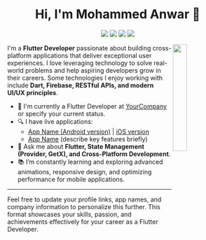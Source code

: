 <h1 align="center">Hi, I'm Mohammed Anwar 👋</h1>

<p align="center">
    <a href="https://twitter.com/your_twitter"><img src="https://img.shields.io/badge/twitter-%231FA1F1?style=flat&logo=twitter&logoColor=white"/></a>
    <a href="https://www.linkedin.com/in/your_linkedin"><img src="https://img.shields.io/badge/linkedin-%230177B5?style=flat&logo=linkedin&logoColor=white"/></a>
    <a href="https://www.youtube.com/c/your_youtube"><img src="https://img.shields.io/badge/youtube-%23FF0000?style=flat&logo=youtube&logoColor=white"/></a>
    <a href="https://www.instagram.com/your_instagram"><img src="https://img.shields.io/badge/instagram-%23E4415F?style=flat&logo=instagram&logoColor=white"/></a>
</p>

<img src="https://github.com/yourusername/yourusername/blob/master/profile-img.png" align="right" width="25%"/>

I'm a **Flutter Developer** passionate about building cross-platform applications that deliver exceptional user experiences. I love leveraging technology to solve real-world problems and help aspiring developers grow in their careers. Some technologies I enjoy working with include **Dart, Firebase, RESTful APIs, and modern UI/UX principles**.

- 🔭 I'm currently a Flutter Developer at [YourCompany](https://www.yourcompany.com) or specify your current status.
- 🔍 I have live applications:
  - [App Name (Android version)](https://play.google.com) | [iOS version](https://apps.apple.com)
  - [App Name](https://yourwebsite.com) (describe key features briefly)
- 💬 Ask me about **Flutter, State Management (Provider, GetX), and Cross-Platform Development**.
- 📚 I’m constantly learning and exploring advanced animations, responsive design, and optimizing performance for mobile applications.

---

Feel free to update your profile links, app names, and company information to personalize this further. This format showcases your skills, passion, and achievements effectively for your career as a Flutter Developer.


<!-- <p align="center">
    <a href="https://twitter.com/mohamed_abusrea"><img src="https://img.shields.io/badge/twitter-%231FA1F1?style=flat&logo=twitter&logoColor=white"/></a>
    <a href="https://www.linkedin.com/in/mohamedabusrea"><img src="https://img.shields.io/badge/linkedin-%230177B5?style=flat&logo=linkedin&logoColor=white"/></a>
    <a href="https://www.youtube.com/c/mohamedabusrea"><img src="https://img.shields.io/badge/youtube-%23FF0000?style=flat&logo=youtube&logoColor=white"/></a>
    <a href="https://www.instagram.com/mohamed_abusrea"><img src="https://img.shields.io/badge/instagram-%23E4415F?style=flat&logo=instagram&logoColor=white"/></a>
  </p>
  
  <img src="https://github.com/mohamedabusrea/mohamedabusrea/blob/master/profile-img.png" align="right" width="25%"/>

I'm a software developer who is passionate about creating technology to elevate people and help new developers to find the right path. Some technologies I enjoy working with include Javascript, ReactJS, React-Native, and Firebase.

- 🔭 I'm a software developer [@Deliveryhero](https://www.deliveryhero.com/) in Berlin, Germany
- 🔍 I have 2 live apps: 
  - [Quran-tab (chrome extension)](https://chrome.google.com/webstore/detail/quran-tab/afaihcdgkjebgabomemccdneglknjkdd)
  - Wazaker App ([Android version](https://play.google.com/store/apps/details?id=com.wazakerdailyaya&gl=DE), [iOS version](https://apps.apple.com/app/apple-store/id1453500014))
- 💬 Ask me about **ReactJs and Frontend** -->
